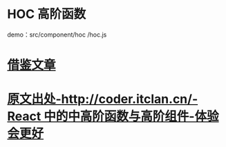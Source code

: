 # HOC 高阶函数

demo：src/component/hoc /hoc.js

# [借鉴文章](https://juejin.cn/post/6899078639275474951)

# [原文出处-http://coder.itclan.cn/-React 中的中高阶函数与高阶组件-体验会更好](https://coder.itclan.cn/fontend/framework/advance-highfun-and-component/)
